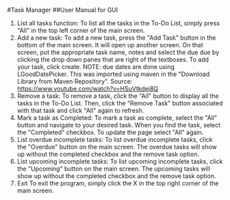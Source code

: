 #Task Manager 
##User Manual for GUI 
1) List all tasks function:
To list all the tasks in the To-Do List, simply press "All" in the top left
corner of the main screen.
2) Add a new task: 
To add a new task, press the "Add Task" button in the bottom of the main screen.
It will open up another screen. On that screen, put the appropriate task name,
notes and select the due due by clicking the drop down panes that are right 
of the textboxes. To add your task, click create. NOTE: due dates are done using
LGoodDatePicker. This was imported using maven in the "Download Library 
from Maven Repository". Source: https://www.youtube.com/watch?v=HSuVtkdej8Q 
3) Remove a task: 
To remove a task, click the "All" button to display all
the tasks in the To-Do List. Then, click the "Remove Task" button 
associated with that task and click "All" again to refresh.
4) Mark a task as Completed:
To mark a task as complete, select the "All" button and navigate to your
desired task. When you find the task, select the "Completed" checkbox. To
update the page select "All" again.
5) List overdue incomplete tasks:
To list overdue incomplete tasks, click the "Overdue" button on the main 
screen. The overdue tasks will show up without the completed checkbox and 
the remove task option.
6) List upcoming incomplete tasks:
To list upcoming incomplete tasks, click the "Upcoming" button on the main 
screen. The upcoming tasks will show up without the completed checkbox and 
the remove task option.
7) Exit
To exit the program, simply click the X in the top right corner of the main
screen. 

  

